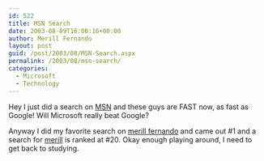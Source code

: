 ```yaml
---
id: 522
title: MSN Search
date: 2003-08-09T16:00:16+00:00
author: Merill Fernando
layout: post
guid: /post/2003/08/MSN-Search.aspx
permalink: /2003/08/msn-search/
categories:
  - Microsoft
  - Technology
---
```

<body xmlns="http://www.w3.org/1999/xhtml">
    <p>
        Hey I just did a search on <a href="http://search.msn.com">MSN</a> and these guys
        are FAST now, as&#160;fast as Google! Will Microsoft really beat Google?
    </p>
    <p>
        Anyway I did my favorite search on <a href="http://search.msn.com/results.aspx?q=merill+fernando&amp;FORM=SMCRT">merill
        fernando</a> and came out #1 and a search for <a href="http://search.msn.com/results.aspx?q=merill&amp;FORM=SMCRT">merill</a> is
        ranked at #20. Okay enough playing around, I need to get back to studying.
    </p>
</body>